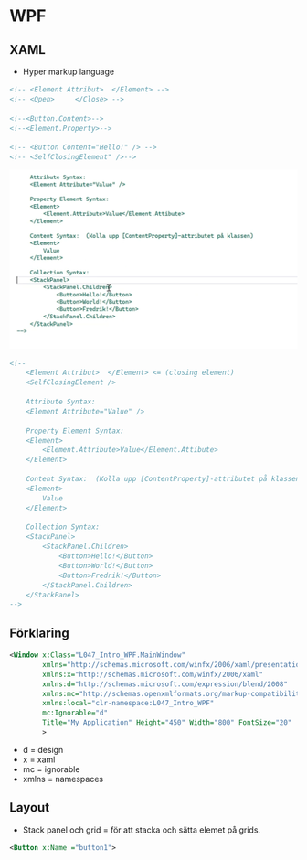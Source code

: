# WPF

## XAML 
* Hyper markup language
```XML
<!-- <Element Attribut>  </Element> -->
<!-- <Open>     </Close> -->

<!--<Button.Content>-->
<!--<Element.Property>-->

<!-- <Button Content="Hello!" /> -->
<!-- <SelfClosingElement" />-->    
```

![XML](XML.png)

```XML
<!-- 
    <Element Attribut>  </Element> <= (closing element) 
    <SelfClosingElement />

    Attribute Syntax:
    <Element Attribute="Value" />

    Property Element Syntax:
    <Element>
        <Element.Attribute>Value</Element.Attibute>
    </Element>

    Content Syntax:  (Kolla upp [ContentProperty]-attributet på klassen)
    <Element>
        Value
    </Element>

    Collection Syntax:
    <StackPanel>
        <StackPanel.Children>
            <Button>Hello!</Button>
            <Button>World!</Button>
            <Button>Fredrik!</Button>
        </StackPanel.Children>
    </StackPanel>
-->
 ```
## Förklaring
```XML
<Window x:Class="L047_Intro_WPF.MainWindow"
        xmlns="http://schemas.microsoft.com/winfx/2006/xaml/presentation"
        xmlns:x="http://schemas.microsoft.com/winfx/2006/xaml"
        xmlns:d="http://schemas.microsoft.com/expression/blend/2008"
        xmlns:mc="http://schemas.openxmlformats.org/markup-compatibility/2006"
        xmlns:local="clr-namespace:L047_Intro_WPF"
        mc:Ignorable="d"
        Title="My Application" Height="450" Width="800" FontSize="20"
        >
```

* d = design
* x = xaml
* mc = ignorable
* xmlns = namespaces

## Layout

* Stack panel och grid = för att stacka och sätta elemet på grids.


```XML
<Button x:Name ="button1">
```



